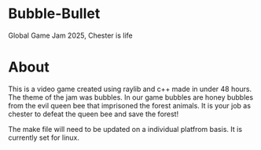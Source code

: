 # Bubble-Bullet
Global Game Jam 2025, Chester is life

# About
This is a video game created using raylib and c++ made in under 48 hours. The theme of the jam was bubbles. In our game bubbles are honey bubbles from the evil queen bee that imprisoned the forest animals. It is your job as chester to defeat the queen bee and save the forest!

The make file will need to be updated on a individual platfrom basis. It is currently set for linux.
